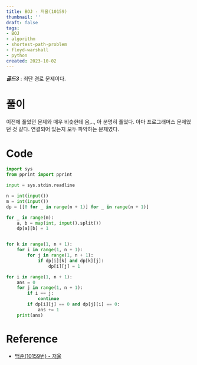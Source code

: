 ```yaml
---
title: BOJ - 저울(10159)
thumbnail: ''
draft: false
tags:
- BOJ
- algorithm
- shortest-path-problem
- floyd-warshall
- python
created: 2023-10-02
---
```


***골드3*** : 최단 경로 문제이다.

# 풀이

이전에 풀었던 문제와 매우 비슷한데 음,.., 아 분명히 풀었다. 아마 프로그래머스 문제였던 것 같다. 연결되어 있는지 모두 파악하는 문제였다.

# Code

````python
import sys
from pprint import pprint

input = sys.stdin.readline

n = int(input())
m = int(input())
dp = [[0 for _ in range(n + 1)] for _ in range(n + 1)]

for _ in range(m):
    a, b = map(int, input().split())
    dp[a][b] = 1


for k in range(1, n + 1):
    for i in range(1, n + 1):
        for j in range(1, n + 1):
            if dp[i][k] and dp[k][j]:
                dp[i][j] = 1

for i in range(1, n + 1):
    ans = 0
    for j in range(1, n + 1):
        if i == j:
            continue
        if dp[i][j] == 0 and dp[j][i] == 0:
            ans += 1
    print(ans)
````

# Reference

* [백준(10159번) - 저울](https://www.acmicpc.net/problem/10159)
